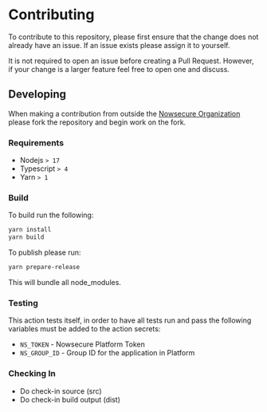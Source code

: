 # Contributing

To contribute to this repository, please first
ensure that the change does not already have an issue.
If an issue exists please assign it to yourself.

It is not required to open an issue before creating a Pull Request.
However, if your change is a larger feature feel free to open one
and discuss.

## Developing

When making a contribution from outside the [Nowsecure Organization][]
please fork the repository and begin work on the fork.

### Requirements

- Nodejs `> 17`
- Typescript `> 4`
- Yarn `> 1`

### Build

To build run the following:

```bash
yarn install
yarn build
```

To publish please run:

```bash
yarn prepare-release
```

This will bundle all node_modules.

### Testing

This action tests itself, in order to have all tests run and pass
the following variables must be added to the action secrets:

- `NS_TOKEN` - Nowsecure Platform Token
- `NS_GROUP_ID` - Group ID for the application in Platform

### Checking In

- Do check-in source (src)
- Do check-in build output (dist)

[Nowsecure Organization]: https://github.com/nowsecure
